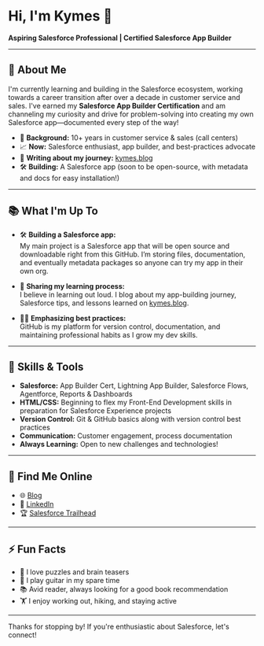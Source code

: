 # Hi, I'm Kymes 👋

**Aspiring Salesforce Professional | Certified Salesforce App Builder**

---

## 🚀 About Me

I'm currently learning and building in the Salesforce ecosystem, working towards a career transition after over a decade in customer service and sales. I've earned my **Salesforce App Builder Certification** and am channeling my curiosity and drive for problem-solving into creating my own Salesforce app—documented every step of the way!

- 💼 **Background:** 10+ years in customer service & sales (call centers)
- 📈 **Now:** Salesforce enthusiast, app builder, and best-practices advocate
- 📝 **Writing about my journey:** [kymes.blog](https://kymes.blog)
- 🛠️ **Building:** A Salesforce app (soon to be open-source, with metadata and docs for easy installation!)

---

## 📚 What I'm Up To

- 🛠 **Building a Salesforce app:**  
  My main project is a Salesforce app that will be open source and downloadable right from this GitHub. I’m storing files, documentation, and eventually metadata packages so anyone can try my app in their own org.

- 📝 **Sharing my learning process:**  
  I believe in learning out loud. I blog about my app-building journey, Salesforce tips, and lessons learned on [kymes.blog](https://kymes.blog).

- 👩‍💻 **Emphasizing best practices:**  
  GitHub is my platform for version control, documentation, and maintaining professional habits as I grow my dev skills.

---

## 🌱 Skills & Tools

- **Salesforce:** App Builder Cert, Lightning App Builder, Salesforce Flows, Agentforce, Reports & Dashboards
- **HTML/CSS:** Beginning to flex my Front-End Development skills in preparation for Salesforce Experience projects
- **Version Control:** Git & GitHub basics along with version control best practices
- **Communication:** Customer engagement, process documentation
- **Always Learning:** Open to new challenges and technologies!

---

## 🔗 Find Me Online

- 🌐 [Blog](https://kymes.blog)
- 💼 [LinkedIn](https://www.linkedin.com/in/kymes-bennett)
- 🏆 [Salesforce Trailhead](https://www.salesforce.com/trailblazer/kbennett3)

---

## ⚡ Fun Facts

- 🧩 I love puzzles and brain teasers
- 🎸 I play guitar in my spare time
- 📚 Avid reader, always looking for a good book recommendation
- 🏋️ I enjoy working out, hiking, and staying active

---

Thanks for stopping by! If you're enthusiastic about Salesforce, let's connect!
